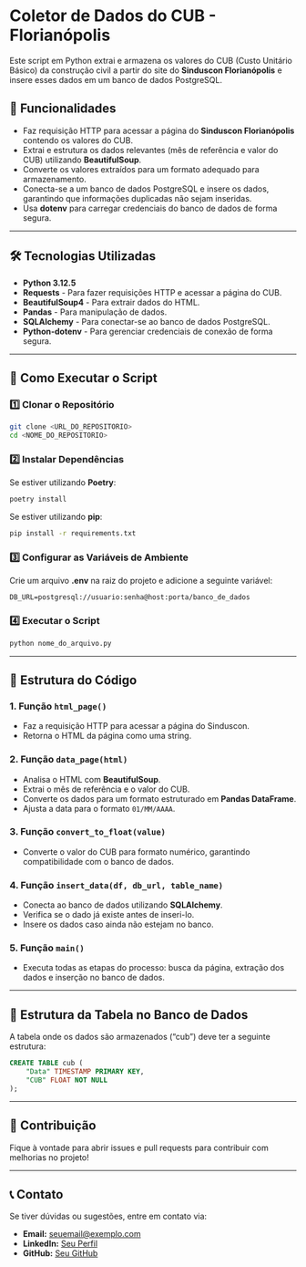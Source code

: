 # Coletor de Dados do CUB - Florianópolis

Este script em Python extrai e armazena os valores do CUB (Custo Unitário Básico) da construção civil a partir do site do **Sinduscon Florianópolis** e insere esses dados em um banco de dados PostgreSQL.

## 📌 Funcionalidades

- Faz requisição HTTP para acessar a página do **Sinduscon Florianópolis** contendo os valores do CUB.
- Extrai e estrutura os dados relevantes (mês de referência e valor do CUB) utilizando **BeautifulSoup**.
- Converte os valores extraídos para um formato adequado para armazenamento.
- Conecta-se a um banco de dados PostgreSQL e insere os dados, garantindo que informações duplicadas não sejam inseridas.
- Usa **dotenv** para carregar credenciais do banco de dados de forma segura.

---

## 🛠 Tecnologias Utilizadas

- **Python 3.12.5**
- **Requests** - Para fazer requisições HTTP e acessar a página do CUB.
- **BeautifulSoup4** - Para extrair dados do HTML.
- **Pandas** - Para manipulação de dados.
- **SQLAlchemy** - Para conectar-se ao banco de dados PostgreSQL.
- **Python-dotenv** - Para gerenciar credenciais de conexão de forma segura.

---

## 🚀 Como Executar o Script

### 1️⃣ Clonar o Repositório
```bash
git clone <URL_DO_REPOSITORIO>
cd <NOME_DO_REPOSITORIO>
```

### 2️⃣ Instalar Dependências
Se estiver utilizando **Poetry**:
```bash
poetry install
```
Se estiver utilizando **pip**:
```bash
pip install -r requirements.txt
```

### 3️⃣ Configurar as Variáveis de Ambiente
Crie um arquivo **.env** na raiz do projeto e adicione a seguinte variável:
```env
DB_URL=postgresql://usuario:senha@host:porta/banco_de_dados
```

### 4️⃣ Executar o Script
```bash
python nome_do_arquivo.py
```

---

## 📜 Estrutura do Código

### **1. Função `html_page()`**
- Faz a requisição HTTP para acessar a página do Sinduscon.
- Retorna o HTML da página como uma string.

### **2. Função `data_page(html)`**
- Analisa o HTML com **BeautifulSoup**.
- Extrai o mês de referência e o valor do CUB.
- Converte os dados para um formato estruturado em **Pandas DataFrame**.
- Ajusta a data para o formato `01/MM/AAAA`.

### **3. Função `convert_to_float(value)`**
- Converte o valor do CUB para formato numérico, garantindo compatibilidade com o banco de dados.

### **4. Função `insert_data(df, db_url, table_name)`**
- Conecta ao banco de dados utilizando **SQLAlchemy**.
- Verifica se o dado já existe antes de inseri-lo.
- Insere os dados caso ainda não estejam no banco.

### **5. Função `main()`**
- Executa todas as etapas do processo: busca da página, extração dos dados e inserção no banco de dados.

---

## 🏦 Estrutura da Tabela no Banco de Dados

A tabela onde os dados são armazenados (“cub”) deve ter a seguinte estrutura:
```sql
CREATE TABLE cub (
    "Data" TIMESTAMP PRIMARY KEY,
    "CUB" FLOAT NOT NULL
);
```

---

## 🤝 Contribuição
Fique à vontade para abrir issues e pull requests para contribuir com melhorias no projeto!

---

## 📞 Contato
Se tiver dúvidas ou sugestões, entre em contato via:
- **Email:** seuemail@exemplo.com
- **LinkedIn:** [Seu Perfil](https://www.linkedin.com/in/c%C3%A9zarmaldini/)
- **GitHub:** [Seu GitHub](https://github.com/cezarmaldini)